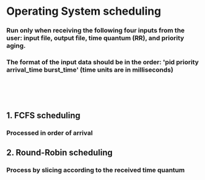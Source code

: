 # Operating System scheduling
### Run only when receiving the following four inputs from the user: input file, output file, time quantum (RR), and priority aging.
### The format of the input data should be in the order: 'pid priority arrival_time burst_time' (time units are in milliseconds)
<br><br><br>

## 1. FCFS scheduling
### Processed in order of arrival

## 2. Round-Robin scheduling
### Process by slicing according to the received time quantum
